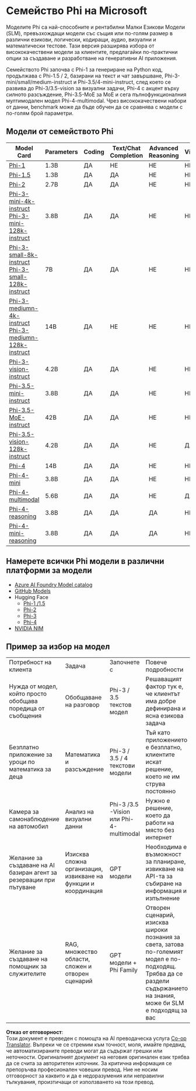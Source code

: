 <!--
CO_OP_TRANSLATOR_METADATA:
{
  "original_hash": "b5d936ffe4dfbab2244f6eb21b11f3b3",
  "translation_date": "2025-05-09T08:14:25+00:00",
  "source_file": "md/01.Introduction/01/01.PhiFamily.md",
  "language_code": "bg"
}
-->
# Семейство Phi на Microsoft

Моделите Phi са най-способните и рентабилни Малки Езикови Модели (SLM), превъзхождащи модели със същия или по-голям размер в различни езикови, логически, кодиращи, аудио, визуални и математически тестове. Тази версия разширява избора от висококачествени модели за клиентите, предлагайки по-практични опции за създаване и разработване на генеративни AI приложения.

Семейството Phi започва с Phi-1 за генериране на Python код, продължава с Phi-1.5 / 2, базирани на текст и чат завършване, Phi-3-mini/small/medium-instruct и Phi-3.5/4-mini-instruct, след което се развива до Phi-3/3.5-vision за визуални задачи, Phi-4 с акцент върху силното разсъждение, Phi-3.5-MoE за MoE и сега пълнофункционалния мултимодален модел Phi-4-multimodal. Чрез висококачествени набори от данни, benchmark може да бъде обучен да се сравнява с модели с по-голям брой параметри.

## Модели от семейството Phi

<div style="font-size:8px">

| Model Card |Parameters|Coding|Text/Chat Completion|Advanced Reasoning| Vision | Audio | MoE
| - | -  | - | - |- |- |- |- |
|[Phi-1](https://huggingface.co/microsoft/phi-1)|1.3B| ДА| НЕ | НЕ |НЕ |НЕ |НЕ |
|[Phi-1.5](https://huggingface.co/microsoft/phi-1_5)|1.3B| ДА|ДА| НЕ |НЕ |НЕ |НЕ |
|[Phi-2](https://huggingface.co/microsoft/phi-1_5)|2.7B| ДА|ДА| НЕ |НЕ |НЕ |НЕ |
|[Phi-3-mini-4k-instruct](https://huggingface.co/microsoft/Phi-3-mini-4k-instruct)<br/>[Phi-3-mini-128k-instruct](https://huggingface.co/microsoft/Phi-3-mini-128k-instruct)|3.8B| ДА|ДА| НЕ |НЕ |НЕ |НЕ |
|[Phi-3-small-8k-instruct](https://huggingface.co/microsoft/Phi-3-small-8k-instruct)<br/>[Phi-3-small-128k-instruct](https://huggingface.co/microsoft/Phi-3-small-128k-instruct)<br/>|7B| ДА|ДА| НЕ |НЕ |НЕ |НЕ |
|[Phi-3-mediumn-4k-instruct](https://huggingface.co/microsoft/Phi-3-medium-4k-instruct)<br>[Phi-3-mediumn-128k-instruct](https://huggingface.co/microsoft/Phi-3-medium-128k-instruct)|14B|ДА|НЕ| НЕ |НЕ |НЕ |НЕ |
|[Phi-3-vision-instruct](https://huggingface.co/microsoft/Phi-3-vision-128k-instruct)|4.2B|ДА|ДА|НЕ |НЕ |НЕ |НЕ |
|[Phi-3.5-mini-instruct](https://huggingface.co/microsoft/Phi-3.5-mini-instruct)|3.8B|ДА|ДА| НЕ |НЕ |НЕ |НЕ |
|[Phi-3.5-MoE-instruct](https://huggingface.co/microsoft/Phi-3.5-MoE-instruct)|42B|ДА|ДА| НЕ |НЕ |НЕ |ДА |
|[Phi-3.5-vision-128k-instruct](https://huggingface.co/microsoft/Phi-3.5-vision-instruct)|4.2B|ДА|ДА| НЕ |ДА |НЕ |НЕ |
|[Phi-4](https://huggingface.co/microsoft/phi-4)|14B|ДА|ДА| НЕ |НЕ |НЕ |НЕ |
|[Phi-4-mini](https://huggingface.co/microsoft/Phi-4-mini-instruct)|3.8B|ДА|ДА| НЕ |НЕ |НЕ |НЕ |
|[Phi-4-multimodal](https://huggingface.co/microsoft/Phi-4-multimodal-instruct)|5.6B|ДА|ДА| НЕ |ДА |ДА |НЕ |
|[Phi-4-reasoning](../../../../../md/01.Introduction/01)|3.8B|ДА|ДА| ДА |НЕ |НЕ |НЕ |
|[Phi-4-mini-reasoning](../../../../../md/01.Introduction/01)|3.8B|ДА|ДА| ДА |НЕ |НЕ |НЕ |

</div>

## **Намерете всички Phi модели в различни платформи за модели**

- [Azure AI Foundry Model catalog](https://ai.azure.com/explore/models?selectedCollection=phi)
- [GitHub Models](https://github.com/marketplace?query=Phi&type=models)
- Hugging Face
  - [Phi-1 /1.5](https://huggingface.co/collections/microsoft/phi-1-6626e29134744e94e222d572)
  - [Phi-2](https://huggingface.co/microsoft/phi-2)
  - [Phi-3](https://huggingface.co/collections/microsoft/phi-3-6626e15e9585a200d2d761e3)
  - [Phi-4](https://huggingface.co/collections/microsoft/phi-4-677e9380e514feb5577a40e4) 
- [NVIDIA NIM](https://build.nvidia.com/search?q=Phi)

## Пример за избор на модел

| | | | |
|-|-|-|-|
|Потребност на клиента|Задача|Започнете с|Повече подробности|
|Нужда от модел, който просто обобщава поредица от съобщения|Обобщаване на разговор|Phi-3 / 3.5 текстов модел|Решаващият фактор тук е, че клиентът има добре дефинирана и ясна езикова задача|
|Безплатно приложение за уроци по математика за деца|Математика и разсъждение|Phi-3 / 3.5 / 4 текстови модели|Тъй като приложението е безплатно, клиентите искат решение, което не им струва постоянно |
|Камера за самонаблюдение на автомобил|Анализ на визуални данни|Phi-3 /3.5 -Vision или Phi-4-multimodal|Нужно е решение, което да работи на място без интернет|
|Желание за създаване на AI базиран агент за резервации при пътуване|Изисква сложна организация, извикване на функции и координация|GPT модели|Необходима е възможност за планиране, извикване на API-та за събиране на информация и изпълнение |
|Желание за създаване на помощник за служителите|RAG, множество области, сложен и отворен сценарий|GPT модели + Phi Family|Отворен сценарий, изисква широки познания за света, затова по-големият модел е по-подходящ. Трябва да се раздели съдържанието на знания, може би SLM е подходящ за вас |

**Отказ от отговорност**:  
Този документ е преведен с помощта на AI преводаческа услуга [Co-op Translator](https://github.com/Azure/co-op-translator). Въпреки че се стремим към точност, моля, имайте предвид, че автоматизираните преводи могат да съдържат грешки или неточности. Оригиналният документ на неговия оригинален език трябва да се счита за авторитетен източник. За критична информация се препоръчва професионален човешки превод. Ние не носим отговорност за каквито и да е недоразумения или неправилни тълкувания, произтичащи от използването на този превод.